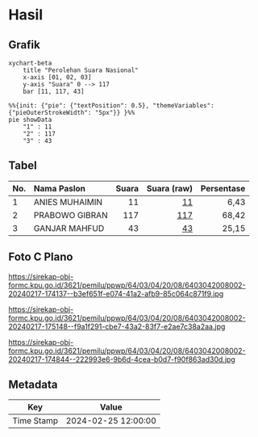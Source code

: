 # Hasil

## Grafik

```mermaid
xychart-beta
    title "Perolehan Suara Nasional"
    x-axis [01, 02, 03]
    y-axis "Suara" 0 --> 117
    bar [11, 117, 43]
```

```mermaid
%%{init: {"pie": {"textPosition": 0.5}, "themeVariables": {"pieOuterStrokeWidth": "5px"}} }%%
pie showData
    "1" : 11
    "2" : 117
    "3" : 43
```

## Tabel

| No. | Nama Paslon    | Suara | Suara (raw) | Persentase |
|:--- |:-------------- | -----:| -----------:| ----------:|
| 1   | ANIES MUHAIMIN | 11    | [11][p-1]   | 6,43       |
| 2   | PRABOWO GIBRAN | 117   | [117][p-2]  | 68,42      |
| 3   | GANJAR MAHFUD  | 43    | [43][p-3]   | 25,15      |


[p-1]: https://github.com/gigit-pemilu/pemilu-2024/blob/main/pilpres/hitung-suara/sub/64-kalimantan-timur/sub/03-berau/sub/04-segah/sub/2008-pandan-sari/sub/002-tps/sub/paslon-1.txt
[p-2]: https://github.com/gigit-pemilu/pemilu-2024/blob/main/pilpres/hitung-suara/sub/64-kalimantan-timur/sub/03-berau/sub/04-segah/sub/2008-pandan-sari/sub/002-tps/sub/paslon-2.txt
[p-3]: https://github.com/gigit-pemilu/pemilu-2024/blob/main/pilpres/hitung-suara/sub/64-kalimantan-timur/sub/03-berau/sub/04-segah/sub/2008-pandan-sari/sub/002-tps/sub/paslon-3.txt

## Foto C Plano

https://sirekap-obj-formc.kpu.go.id/3621/pemilu/ppwp/64/03/04/20/08/6403042008002-20240217-174137--b3ef651f-e074-41a2-afb9-85c064c871f9.jpg

https://sirekap-obj-formc.kpu.go.id/3621/pemilu/ppwp/64/03/04/20/08/6403042008002-20240217-175148--f9a1f291-cbe7-43a2-83f7-e2ae7c38a2aa.jpg

https://sirekap-obj-formc.kpu.go.id/3621/pemilu/ppwp/64/03/04/20/08/6403042008002-20240217-174844--222993e6-9b6d-4cea-b0d7-f90f863ad30d.jpg


## Metadata

| Key        | Value               |
| ---------- | ------------------- |
| Time Stamp | 2024-02-25 12:00:00 |



